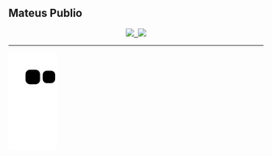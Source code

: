 ## Mateus Publio
<div align="center">
<a href="https://github.com/maatpublio"> 
  <img height="160em" src="https://github-readme-stats.vercel.app/api?username=MaaTPublio&show_icons=true&theme=codeSTACKr&include_all_commits=true&count_private=true"/>
  <img height="160em" src=""/>
  <img height="150em"  src="https://cdn.discordapp.com/attachments/734150758953648188/955891129449078784/Webp.net-gifmaker.gif"/>
  </div>
<hr>

  ![Snake animation](https://github.com/maatpublio/maatpublio/blob/output/github-contribution-grid-snake.svg)

